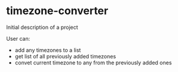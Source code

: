 # timezone-converter

Initial description of a project

User can:

- add any timezones to a list
- get list of all previously added timezones
- convet current timezone to any from the previously added ones
